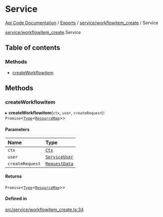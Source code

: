 # Service
[Api Code Documentation](../README.md) / [Exports](../modules.md) / [service/workflowitem\_create](../modules/service_workflowitem_create.md) / Service

[service/workflowitem\_create](../modules/service_workflowitem_create.md).Service

## Table of contents

### Methods

- [createWorkflowitem](service_workflowitem_create.Service.md#createworkflowitem)

## Methods

### createWorkflowitem

▸ **createWorkflowitem**(`ctx`, `user`, `createRequest`): `Promise`\<[`Type`](../modules/result.md#type)\<[`ResourceMap`](../modules/service_domain_ResourceMap.md#resourcemap)\>\>

#### Parameters

| Name | Type |
| :------ | :------ |
| `ctx` | [`Ctx`](lib_ctx.Ctx.md) |
| `user` | [`ServiceUser`](service_domain_organization_service_user.ServiceUser.md) |
| `createRequest` | [`RequestData`](service_domain_workflow_workflowitem_create.RequestData.md) |

#### Returns

`Promise`\<[`Type`](../modules/result.md#type)\<[`ResourceMap`](../modules/service_domain_ResourceMap.md#resourcemap)\>\>

#### Defined in

[src/service/workflowitem_create.ts:34](https://github.com/openkfw/TruBudget/blob/c993c60c/api/src/service/workflowitem_create.ts#L34)
